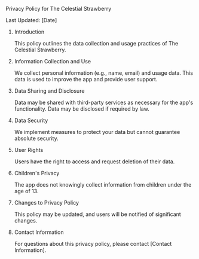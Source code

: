Privacy Policy for The Celestial Strawberry

Last Updated: [Date]

1. Introduction

    This policy outlines the data collection and usage practices of The Celestial Strawberry.

2. Information Collection and Use

    We collect personal information (e.g., name, email) and usage data.
    This data is used to improve the app and provide user support.

3. Data Sharing and Disclosure

    Data may be shared with third-party services as necessary for the app's functionality.
    Data may be disclosed if required by law.

4. Data Security

    We implement measures to protect your data but cannot guarantee absolute security.

5. User Rights

    Users have the right to access and request deletion of their data.

6. Children's Privacy

    The app does not knowingly collect information from children under the age of 13.

7. Changes to Privacy Policy

    This policy may be updated, and users will be notified of significant changes.

8. Contact Information

    For questions about this privacy policy, please contact [Contact Information].